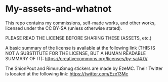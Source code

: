 # My-assets-and-whatnot
This repo contains my commissions, self-made works, and other works, licensed under the CC BY-SA (unless otherwise stated).

PLEASE READ THE LICENSE BEFORE SHARING THESE (ASSETS, etc.)

A basic summary of the license is available at the following link (THIS IS NOT A SUBSTITUTE FOR THE LICENSE, BUT A HUMAN READABLE SUMMARY OF IT):
https://creativecommons.org/licenses/by-sa/4.0/


The ShionPout and RimuruSmug stickers are made by EzeMC. Their Twitter is located at the following link: https://twitter.com/Eze13Mc
